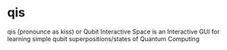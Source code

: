 # qis
qis (pronounce as kiss) or Qubit Interactive Space is an Interactive GUI for learning simple qubit superpositions/states of Quantum Computing
